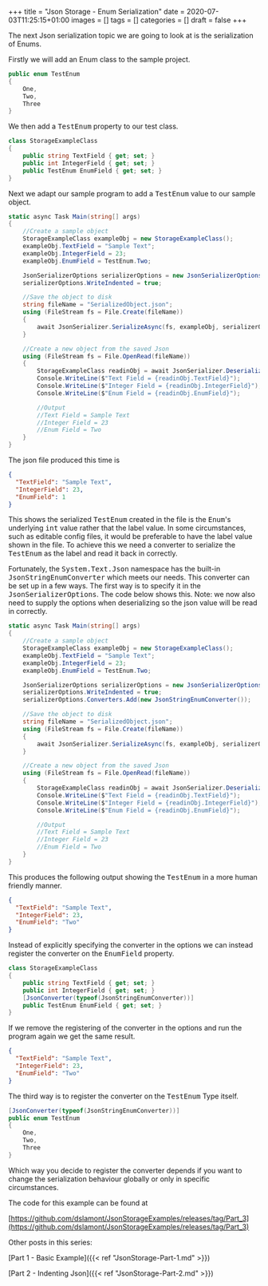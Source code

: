 +++
title = "Json Storage - Enum Serialization"
date = 2020-07-03T11:25:15+01:00
images = []
tags = []
categories = []
draft = false
+++

The next Json serialization topic we are going to look at is the serialization of Enums.

Firstly we will add an Enum class to the sample project.


``` csharp {linenostart=1}
public enum TestEnum
{
    One,
    Two,
    Three
}
```

We then add a <tt>TestEnum</tt> property to our test class.
 
```csharp {hl_lines=[5],linenostart=1}
class StorageExampleClass
{
    public string TextField { get; set; }
    public int IntegerField { get; set; }        
    public TestEnum EnumField { get; set; }
}
```

Next we adapt our sample program to add a <tt>TestEnum</tt> value to our sample object.


``` csharp {hl_lines=[7,30],linenostart=1}
static async Task Main(string[] args)
{
    //Create a sample object
    StorageExampleClass exampleObj = new StorageExampleClass();
    exampleObj.TextField = "Sample Text";
    exampleObj.IntegerField = 23;
    exampleObj.EnumField = TestEnum.Two;

    JsonSerializerOptions serializerOptions = new JsonSerializerOptions();
    serializerOptions.WriteIndented = true;

    //Save the object to disk
    string fileName = "SerializedObject.json";
    using (FileStream fs = File.Create(fileName))
    {
        await JsonSerializer.SerializeAsync(fs, exampleObj, serializerOptions);
    }

    //Create a new object from the saved Json
    using (FileStream fs = File.OpenRead(fileName))
    {
        StorageExampleClass readinObj = await JsonSerializer.DeserializeAsync<StorageExampleClass>(fs);
        Console.WriteLine($"Text Field = {readinObj.TextField}");
        Console.WriteLine($"Integer Field = {readinObj.IntegerField}");
        Console.WriteLine($"Enum Field = {readinObj.EnumField}");

        //Output
        //Text Field = Sample Text
        //Integer Field = 23
        //Enum Field = Two
    }
}
```
The json file produced this time is

``` json {hl_lines=[4],linenostart=1}
{
  "TextField": "Sample Text",
  "IntegerField": 23,
  "EnumField": 1
}
```

This shows the serialized <tt>TestEnum</tt> created in the file is the <tt>Enum</tt>'s underlying <tt>int</tt> value rather that the label value. In some circumstances, such as editable config files, it would be preferable to have the label value shown in the file. To achieve this we need a converter to serialize the <tt>TestEnum</tt> as the label and read it back in correctly. 

Fortunately, the <tt>System.Text.Json</tt> namespace has the built-in <tt>JsonStringEnumConverter</tt> which meets our needs. This converter can be set up in a few ways. The first way is to specify it in the <tt>JsonSerializerOptions</tt>. The code below shows this. Note: we now also need to supply the options when deserializing so the json value will be read in correctly.

``` csharp {hl_lines=[11,23],linenostart=1}
static async Task Main(string[] args)
{
    //Create a sample object
    StorageExampleClass exampleObj = new StorageExampleClass();
    exampleObj.TextField = "Sample Text";
    exampleObj.IntegerField = 23;
    exampleObj.EnumField = TestEnum.Two;

    JsonSerializerOptions serializerOptions = new JsonSerializerOptions();
    serializerOptions.WriteIndented = true;
    serializerOptions.Converters.Add(new JsonStringEnumConverter());

    //Save the object to disk
    string fileName = "SerializedObject.json";
    using (FileStream fs = File.Create(fileName))
    {
        await JsonSerializer.SerializeAsync(fs, exampleObj, serializerOptions);
    }

    //Create a new object from the saved Json
    using (FileStream fs = File.OpenRead(fileName))
    {
        StorageExampleClass readinObj = await JsonSerializer.DeserializeAsync<StorageExampleClass>(fs, serializerOptions);
        Console.WriteLine($"Text Field = {readinObj.TextField}");
        Console.WriteLine($"Integer Field = {readinObj.IntegerField}");
        Console.WriteLine($"Enum Field = {readinObj.EnumField}");

        //Output
        //Text Field = Sample Text
        //Integer Field = 23
        //Enum Field = Two
    }
}
```
This produces the following output showing the <tt>TestEnum</tt> in a more human friendly manner.

``` json {hl_lines=[4],linenostart=1}
{
  "TextField": "Sample Text",
  "IntegerField": 23,
  "EnumField": "Two"
}
```

Instead of explicitly specifying the converter in the options we can instead register the converter on the <tt>EnumField</tt> property.

``` csharp {hl_lines=["5-6"],linenostart=1}
class StorageExampleClass
{
    public string TextField { get; set; }
    public int IntegerField { get; set; }        
    [JsonConverter(typeof(JsonStringEnumConverter))]
    public TestEnum EnumField { get; set; }
}
```

If we remove the registering of the converter in the options and run the program again we get the same result.

``` json {hl_lines=[4],linenostart=1}
{
  "TextField": "Sample Text",
  "IntegerField": 23,
  "EnumField": "Two"
}
```

The third way is to register the converter on the <tt>TestEnum</tt> Type itself.

``` csharp {hl_lines=[1],linenostart=1}
[JsonConverter(typeof(JsonStringEnumConverter))]
public enum TestEnum
{
    One,
    Two,
    Three
}
```
Which way you decide to register the converter depends if you want to change the serialization behaviour globally or only in specific circumstances.

The code for this example can be found at 

[https://github.com/dslamont/JsonStorageExamples/releases/tag/Part_3](https://github.com/dslamont/JsonStorageExamples/releases/tag/Part_3) 

Other posts in this series:

[Part 1 - Basic Example]({{< ref "JsonStorage-Part-1.md" >}}) 

[Part 2 - Indenting Json]({{< ref "JsonStorage-Part-2.md" >}}) 
